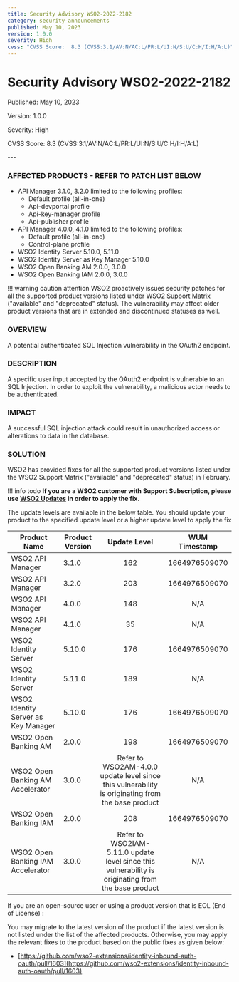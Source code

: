 ```yaml
---
title: Security Advisory WSO2-2022-2182
category: security-announcements
published: May 10, 2023
version: 1.0.0
severity: High
cvss: "CVSS Score:  8.3 (CVSS:3.1/AV:N/AC:L/PR:L/UI:N/S:U/C:H/I:H/A:L)"
---
```


# Security Advisory WSO2-2022-2182

<p class="doc-info">Published: May 10, 2023</p>
<p class="doc-info">Version: 1.0.0</p>
<p class="doc-info">Severity: High</p>
<p class="doc-info">CVSS Score:  8.3 (CVSS:3.1/AV:N/AC:L/PR:L/UI:N/S:U/C:H/I:H/A:L)</p>
---

### AFFECTED PRODUCTS - REFER TO PATCH LIST BELOW
* API Manager 3.1.0, 3.2.0 limited to the following profiles: 
    * Default profile (all-in-one)
    * Api-devportal profile
    * Api-key-manager profile
    * Api-publisher profile
* API Manager 4.0.0, 4.1.0 limited to the following profiles:
    * Default profile (all-in-one)
    * Control-plane profile
* WSO2 Identity Server 5.10.0, 5.11.0
* WSO2 Identity Server as Key Manager 5.10.0
* WSO2 Open Banking AM 2.0.0, 3.0.0
* WSO2 Open Banking IAM 2.0.0, 3.0.0

!!! warning caution attention
    WSO2 proactively issues security patches for all the supported product versions listed under WSO2 [Support Matrix](https://wso2.com/products/support-matrix/) ("available" and "deprecated" status). The vulnerability may affect older product versions that are in extended and discontinued statuses as well.


### OVERVIEW
A potential authenticated SQL Injection vulnerability in the OAuth2 endpoint.


### DESCRIPTION
A specific user input accepted by the OAuth2 endpoint is vulnerable to an SQL Injection. In order to exploit the vulnerability, a malicious actor needs to be authenticated. 

### IMPACT
A successful SQL injection attack could result in unauthorized access or alterations to data in the database.


### SOLUTION
WSO2 has provided fixes for all the supported product versions listed under the WSO2 Support Matrix ("available" and "deprecated" status) in February.

!!! info todo
    **If you are a WSO2 customer with Support Subscription, please use [WSO2 Updates](https://wso2.com/updates/) in order to apply the fix.**


The update levels are available in the below table. You should update your product to the specified update level or a higher update level to apply the fix

| Product Name                        | Product Version | Update Level | WUM Timestamp |
|-------------------------------------|-----------------|:------------:|:-------------:|
| WSO2 API Manager                    |           3.1.0 |          162 | 1664976509070 |
| WSO2 API Manager                    |           3.2.0 |          203 | 1664976509070 |
| WSO2 API Manager                    |           4.0.0 |          148 | N/A           |
| WSO2 API Manager                    |           4.1.0 |           35 | N/A           |
| WSO2 Identity Server                |          5.10.0 |          176 | 1664976509070 |
| WSO2 Identity Server                |          5.11.0 |          189 | N/A           |
| WSO2 Identity Server as Key Manager |          5.10.0 |          176 | 1664976509070 |
| WSO2 Open Banking AM                |           2.0.0 |          198 | 1664976509070 |
| WSO2 Open Banking AM Accelerator    |           3.0.0 |           Refer to WSO2AM-4.0.0 update level since this vulnerability is originating from the base product | N/A |
| WSO2 Open Banking IAM               |           2.0.0 |          208 | 1664976509070 |
| WSO2 Open Banking IAM Accelerator   |           3.0.0 |           Refer to WSO2IAM-5.11.0 update level since this vulnerability is originating from the base product | N/A |


If you are an open-source user or using a product version that is EOL (End of License) :

You may migrate to the latest version of the product if the latest version is not listed under the list of the affected products. Otherwise, you may apply the relevant fixes to the product based on the public fixes as given below:


* [https://github.com/wso2-extensions/identity-inbound-auth-oauth/pull/1603](https://github.com/wso2-extensions/identity-inbound-auth-oauth/pull/1603) 


